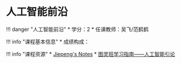 # 人工智能前沿

!!! danger "人工智能前沿"
    * 学分：2
    * 任课教师：吴飞/范鹤鹤

!!! info "课程基本信息"
    * 成绩构成：

!!! info "课程资源"
	* [Jiepeng's Notes](https://note.jiepeng.tech/CS/AI/)
	* [图灵班学习指南——人工智能引论](https://zju-turing.github.io/TuringCourses/major_basic/ai_basic/)


